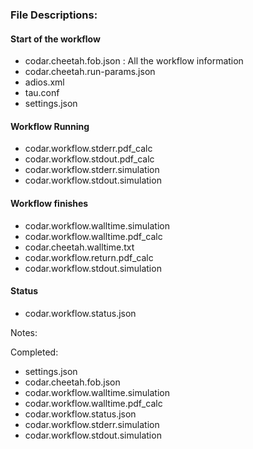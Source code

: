 ### File Descriptions:

#### Start of the workflow
- codar.cheetah.fob.json : All the workflow information
- codar.cheetah.run-params.json
- adios.xml
- tau.conf
- settings.json

#### Workflow Running
- codar.workflow.stderr.pdf_calc
- codar.workflow.stdout.pdf_calc
- codar.workflow.stderr.simulation
- codar.workflow.stdout.simulation


#### Workflow finishes
- codar.workflow.walltime.simulation
- codar.workflow.walltime.pdf_calc
- codar.cheetah.walltime.txt
- codar.workflow.return.pdf_calc
- codar.workflow.stdout.simulation

#### Status
- codar.workflow.status.json

Notes:


Completed:
- settings.json
- codar.cheetah.fob.json
- codar.workflow.walltime.simulation
- codar.workflow.walltime.pdf_calc
- codar.workflow.status.json
- codar.workflow.stderr.simulation
- codar.workflow.stdout.simulation
